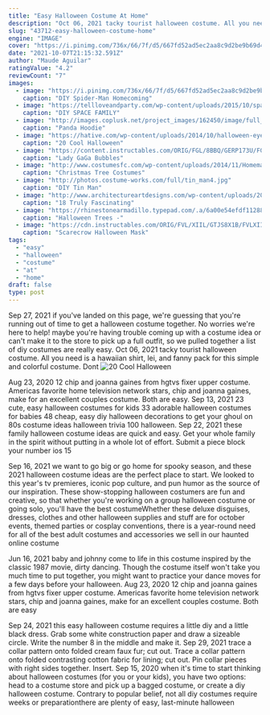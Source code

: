 ```yaml
---
title: "Easy Halloween Costume At Home"
description: "Oct 06, 2021 tacky tourist halloween costume. All you need is a hawaiian shirt, lei, and fanny pack for this simple and colorful costume. Dont"
slug: "43712-easy-halloween-costume-home"
engine: "IMAGE"
cover: "https://i.pinimg.com/736x/66/7f/d5/667fd52ad5ec2aa8c9d2be9b69d48e2d.jpg"
date: "2021-10-07T21:15:32.591Z"
author: "Maude Aguilar"
ratingValue: "4.2"
reviewCount: "7"
images:
  - image: "https://i.pinimg.com/736x/66/7f/d5/667fd52ad5ec2aa8c9d2be9b69d48e2d.jpg"
    caption: "DIY Spider-Man Homecoming"
  - image: "https://tellloveandparty.com/wp-content/uploads/2015/10/space-man-costume-Tell-Love-and-PArty.jpg"
    caption: "DIY SPACE FAMILY"
  - image: "http://images.coplusk.net/project_images/162450/image/full__Title.jpg"
    caption: "Panda Hoodie"
  - image: "https://hative.com/wp-content/uploads/2014/10/halloween-eye-makeup/2-halloween-eye-makeup-ideas.jpg"
    caption: "20 Cool Halloween"
  - image: "https://content.instructables.com/ORIG/FGL/8BBQ/GERP173U/FGL8BBQGERP173U.jpg?frame=1"
    caption: "Lady GaGa Bubbles"
  - image: "http://www.costumesfc.com/wp-content/uploads/2014/11/Homemade-Christmas-Tree-Costume.jpg"
    caption: "Christmas Tree Costumes"
  - image: "http://photos.costume-works.com/full/tin_man4.jpg"
    caption: "DIY Tin Man"
  - image: "http://www.architectureartdesigns.com/wp-content/uploads/2016/09/2-8.jpg"
    caption: "18 Truly Fascinating"
  - image: "https://rhinestonearmadillo.typepad.com/.a/6a00e54efdf11288330105358cd2ac970c-600wi"
    caption: "Halloween Trees -"
  - image: "https://cdn.instructables.com/ORIG/FVL/XIIL/GTJS8X1B/FVLXIILGTJS8X1B.jpg?frame=1"
    caption: "Scarecrow Halloween Mask"
tags:
  - "easy"
  - "halloween"
  - "costume"
  - "at"
  - "home"
draft: false
type: post
---
```


Sep 27, 2021 if you've landed on this page, we're guessing that you're running out of time to get a halloween costume together. No worries  we're here to help! maybe you're having trouble coming up with a costume idea or can't make it to the store to pick up a full outfit, so we pulled together a list of diy costumes are really easy. Oct 06, 2021 tacky tourist halloween costume. All you need is a hawaiian shirt, lei, and fanny pack for this simple and colorful costume. Dont
![20 Cool Halloween](https://hative.com/wp-content/uploads/2014/10/halloween-eye-makeup/2-halloween-eye-makeup-ideas.jpg "20 Cool Halloween")

Aug 23, 2020 12  chip and joanna gaines from hgtvs fixer upper costume. Americas favorite home television network stars, chip and joanna gaines, make for an excellent couples costume. Both are easy. Sep 13, 2021 23 cute, easy halloween costumes for kids 33 adorable halloween costumes for babies 48 cheap, easy diy halloween decorations to get your ghoul on 80s costume ideas halloween trivia 100 halloween. Sep 22, 2021 these family halloween costume ideas are quick and easy. Get your whole family in the spirit without putting in a whole lot of effort. Submit a piece  block your  number ios 15
<!--inArticleAds-->

<!--galleryOne-->

Sep 16, 2021 we want to go big or go home for spooky season, and these 2021 halloween costume ideas are the perfect place to start. We looked to this year's tv premieres, iconic pop culture, and pun humor as the source of our inspiration. These show-stopping halloween costumers are fun and creative, so that whether you're working on a group halloween costume or going solo, you'll have the best costumeWhether these deluxe disguises, dresses, clothes and other halloween supplies and stuff are for october events, themed parties or cosplay conventions, there is a year-round need for all of the best adult costumes and accessories we sell in our haunted online costume
<!--inArticleAds-->

<!--galleryTwo-->

Jun 16, 2021 baby and johnny come to life in this costume inspired by the classic 1987 movie, dirty dancing. Though the costume itself won't take you much time to put together, you might want to practice your dance moves for a few days before your halloween. Aug 23, 2020 12  chip and joanna gaines from hgtvs fixer upper costume. Americas favorite home television network stars, chip and joanna gaines, make for an excellent couples costume. Both are easy
<!--galleryThree-->

Sep 24, 2021 this easy halloween costume requires a little diy and a little black dress. Grab some white construction paper and draw a sizeable circle. Write the number 8 in the middle and make it. Sep 29, 2021 trace a collar pattern onto folded cream faux fur; cut out. Trace a collar pattern onto folded contrasting cotton fabric for lining; cut out. Pin collar pieces with right sides together. Insert. Sep 15, 2020 when it's time to start thinking about halloween costumes (for you or your kids), you have two options: head to a costume store and pick up a bagged costume, or create a diy halloween costume. Contrary to popular belief, not all diy costumes require weeks or preparationthere are plenty of easy, last-minute halloween